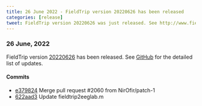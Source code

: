 ```yaml
---
title: 26 June 2022 - FieldTrip version 20220626 has been released
categories: [release]
tweet: FieldTrip version 20220626 was just released. See http://www.fieldtriptoolbox.org/#26-june-2022
---
```


### 26 June, 2022

FieldTrip version [20220626](http://github.com/fieldtrip/fieldtrip/releases/tag/20220626) has been released.
See [GitHub](https://github.com/fieldtrip/fieldtrip/compare/20220625...20220626) for the detailed list of updates.

#### Commits

- [e379824](http://github.com/fieldtrip/fieldtrip/commit/e379824) Merge pull request #2060 from NirOfir/patch-1
- [622aad3](http://github.com/fieldtrip/fieldtrip/commit/622aad3) Update fieldtrip2eeglab.m
